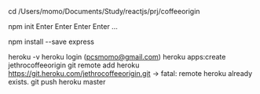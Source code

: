 cd /Users/momo/Documents/Study/reactjs/prj/coffeeorigin

npm init
Enter Enter Enter Enter ...

npm install --save express

heroku -v
heroku login (pcsmomo@gmail.com)
heroku apps:create jethrocoffeeorigin
git remote add heroku https://git.heroku.com/jethrocoffeeorigin.git
-> fatal: remote heroku already exists.
git push heroku master
